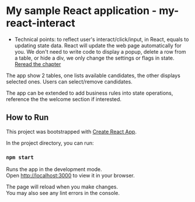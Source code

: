 # My sample React application - my-react-interact

- Technical points: to reflect user's interact/click/input, in React, equals to updating state data. React will update the web page automatically for you. We don't need to write code to display a popup, delete a row from a table, or hide a div, we only change the settings or flags in state. [Reread the chapter](https://react.dev/learn/thinking-in-react)

The app show 2 tables, one lists available candidates, the other displays selected ones. Users can select/remove candidates.

The app can be extended to add business rules into state operations, reference the the welcome section if interested. 

## How to Run

This project was bootstrapped with [Create React App](https://github.com/facebook/create-react-app).

In the project directory, you can run:

### `npm start`

Runs the app in the development mode.\
Open [http://localhost:3000](http://localhost:3000) to view it in your browser.

The page will reload when you make changes.\
You may also see any lint errors in the console.
